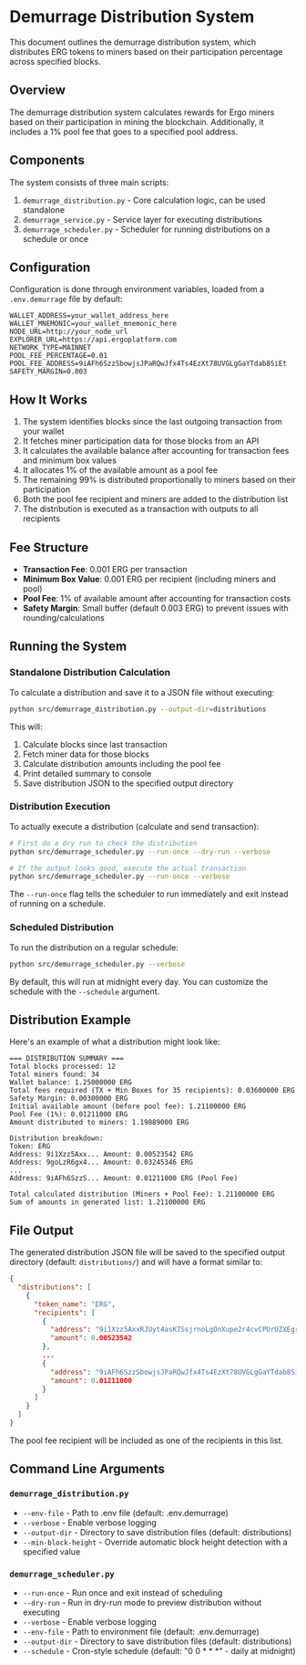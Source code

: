 # Demurrage Distribution System

This document outlines the demurrage distribution system, which distributes ERG tokens to miners based on their participation percentage across specified blocks.

## Overview

The demurrage distribution system calculates rewards for Ergo miners based on their participation in mining the blockchain. Additionally, it includes a 1% pool fee that goes to a specified pool address.

## Components

The system consists of three main scripts:

1. `demurrage_distribution.py` - Core calculation logic, can be used standalone
2. `demurrage_service.py` - Service layer for executing distributions
3. `demurrage_scheduler.py` - Scheduler for running distributions on a schedule or once

## Configuration

Configuration is done through environment variables, loaded from a `.env.demurrage` file by default:

```
WALLET_ADDRESS=your_wallet_address_here
WALLET_MNEMONIC=your_wallet_mnemonic_here
NODE_URL=http://your_node_url
EXPLORER_URL=https://api.ergoplatform.com
NETWORK_TYPE=MAINNET
POOL_FEE_PERCENTAGE=0.01
POOL_FEE_ADDRESS=9iAFh6SzzSbowjsJPaRQwJfx4Ts4EzXt78UVGLgGaYTdab8SiEt
SAFETY_MARGIN=0.003
```

## How It Works

1. The system identifies blocks since the last outgoing transaction from your wallet
2. It fetches miner participation data for those blocks from an API
3. It calculates the available balance after accounting for transaction fees and minimum box values
4. It allocates 1% of the available amount as a pool fee
5. The remaining 99% is distributed proportionally to miners based on their participation
6. Both the pool fee recipient and miners are added to the distribution list
7. The distribution is executed as a transaction with outputs to all recipients

## Fee Structure

- **Transaction Fee**: 0.001 ERG per transaction
- **Minimum Box Value**: 0.001 ERG per recipient (including miners and pool)
- **Pool Fee**: 1% of available amount after accounting for transaction costs
- **Safety Margin**: Small buffer (default 0.003 ERG) to prevent issues with rounding/calculations

## Running the System

### Standalone Distribution Calculation

To calculate a distribution and save it to a JSON file without executing:

```bash
python src/demurrage_distribution.py --output-dir=distributions
```

This will:
1. Calculate blocks since last transaction
2. Fetch miner data for those blocks
3. Calculate distribution amounts including the pool fee
4. Print detailed summary to console
5. Save distribution JSON to the specified output directory

### Distribution Execution

To actually execute a distribution (calculate and send transaction):

```bash
# First do a dry run to check the distribution
python src/demurrage_scheduler.py --run-once --dry-run --verbose

# If the output looks good, execute the actual transaction
python src/demurrage_scheduler.py --run-once --verbose
```

The `--run-once` flag tells the scheduler to run immediately and exit instead of running on a schedule.

### Scheduled Distribution

To run the distribution on a regular schedule:

```bash
python src/demurrage_scheduler.py --verbose
```

By default, this will run at midnight every day. You can customize the schedule with the `--schedule` argument.

## Distribution Example

Here's an example of what a distribution might look like:

```
=== DISTRIBUTION SUMMARY ===
Total blocks processed: 12
Total miners found: 34
Wallet balance: 1.25000000 ERG
Total fees required (TX + Min Boxes for 35 recipients): 0.03600000 ERG
Safety Margin: 0.00300000 ERG
Initial available amount (before pool fee): 1.21100000 ERG
Pool Fee (1%): 0.01211000 ERG
Amount distributed to miners: 1.19889000 ERG

Distribution breakdown:
Token: ERG
Address: 9i1Xzz5Axx... Amount: 0.00523542 ERG
Address: 9goLzR6gx4... Amount: 0.03245346 ERG
...
Address: 9iAFh6SzzS... Amount: 0.01211000 ERG (Pool Fee)

Total calculated distribution (Miners + Pool Fee): 1.21100000 ERG
Sum of amounts in generated list: 1.21100000 ERG
```

## File Output

The generated distribution JSON file will be saved to the specified output directory (default: `distributions/`) and will have a format similar to:

```json
{
  "distributions": [
    {
      "token_name": "ERG",
      "recipients": [
        {
          "address": "9i1Xzz5AxxRJUyt4asK7SsjrnoLgDnXupe2r4cvCPUrUZXEgrWm",
          "amount": 0.00523542
        },
        ...
        {
          "address": "9iAFh6SzzSbowjsJPaRQwJfx4Ts4EzXt78UVGLgGaYTdab8SiEt",
          "amount": 0.01211000
        }
      ]
    }
  ]
}
```

The pool fee recipient will be included as one of the recipients in this list.

## Command Line Arguments

### `demurrage_distribution.py`

- `--env-file` - Path to .env file (default: .env.demurrage)
- `--verbose` - Enable verbose logging
- `--output-dir` - Directory to save distribution files (default: distributions)
- `--min-block-height` - Override automatic block height detection with a specified value

### `demurrage_scheduler.py`

- `--run-once` - Run once and exit instead of scheduling
- `--dry-run` - Run in dry-run mode to preview distribution without executing
- `--verbose` - Enable verbose logging
- `--env-file` - Path to environment file (default: .env.demurrage)
- `--output-dir` - Directory to save distribution files (default: distributions)
- `--schedule` - Cron-style schedule (default: "0 0 * * *" - daily at midnight) 